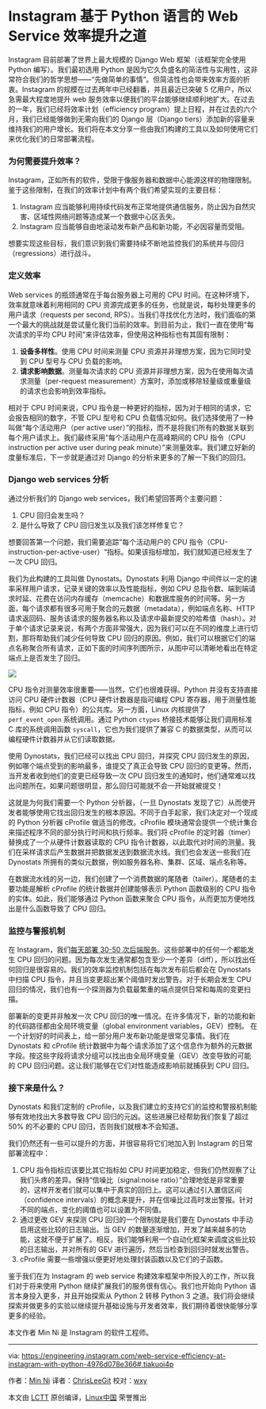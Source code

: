 Instagram 基于 Python 语言的 Web Service 效率提升之道
===============================================

Instagram 目前部署了世界上最大规模的 Django Web 框架（该框架完全使用 Python 编写）。我们最初选用 Python 是因为它久负盛名的简洁性与实用性，这非常符合我们的哲学思想——“先做简单的事情”。但简洁性也会带来效率方面的折衷。Instagram 的规模在过去两年中已经翻番，并且最近已突破 5 亿用户，所以急需最大程度地提升 web 服务效率以便我们的平台能够继续顺利地扩大。在过去的一年，我们已经将效率计划（efficiency program）提上日程，并在过去的六个月，我们已经能够做到无需向我们的 Django 层（Django tiers）添加新的容量来维持我们的用户增长。我们将在本文分享一些由我们构建的工具以及如何使用它们来优化我们的日常部署流程。

### 为何需要提升效率？

Instagram，正如所有的软件，受限于像服务器和数据中心能源这样的物理限制。鉴于这些限制，在我们的效率计划中有两个我们希望实现的主要目标：

1. Instagram 应当能够利用持续代码发布正常地提供通信服务，防止因为自然灾害、区域性网络问题等造成某一个数据中心区丢失。
2. Instagram 应当能够自由地滚动发布新产品和新功能，不必因容量而受阻。

想要实现这些目标，我们意识到我们需要持续不断地监控我们的系统并与回归（regressions）进行战斗。

### 定义效率

Web services 的瓶颈通常在于每台服务器上可用的 CPU 时间。在这种环境下，效率就意味着利用相同的 CPU 资源完成更多的任务，也就是说，每秒处理更多的用户请求（requests per second, RPS）。当我们寻找优化方法时，我们面临的第一个最大的挑战就是尝试量化我们当前的效率。到目前为止，我们一直在使用“每次请求的平均 CPU 时间”来评估效率，但使用这种指标也有其固有限制：

1. **设备多样性**。使用 CPU 时间来测量 CPU 资源并非理想方案，因为它同时受到 CPU 型号与 CPU 负载的影响。
2. **请求影响数据**。测量每次请求的 CPU 资源并非理想方案，因为在使用每次请求测量（per-request measurement）方案时，添加或移除轻量级或重量级的请求也会影响到效率指标。

相对于 CPU 时间来说，CPU 指令是一种更好的指标，因为对于相同的请求，它会报告相同的数字，不管 CPU 型号和 CPU 负载情况如何。我们选择使用了一种叫做“每个活动用户（per active user）”的指标，而不是将我们所有的数据关联到每个用户请求上。我们最终采用“每个活动用户在高峰期间的 CPU 指令（CPU instruction per active user during peak minute）”来测量效率。我们建立好新的度量标准后，下一步就是通过对 Django 的分析来更多的了解一下我们的回归。

### Django web services 分析

通过分析我们的 Django web services，我们希望回答两个主要问题：

1. CPU 回归会发生吗？
2. 是什么导致了 CPU 回归发生以及我们该怎样修复它？

想要回答第一个问题，我们需要追踪”每个活动用户的 CPU 指令（CPU-instruction-per-active-user）“指标。如果该指标增加，我们就知道已经发生了一次 CPU 回归。

我们为此构建的工具叫做 Dynostats。Dynostats 利用 Django 中间件以一定的速率采样用户请求，记录关键的效率以及性能指标，例如 CPU 总指令数、端到端请求时延、花费在访问内存缓存（memcache）和数据库服务的时间等。另一方面，每个请求都有很多可用于聚合的元数据（metadata），例如端点名称、HTTP 请求返回码、服务该请求的服务器名称以及请求中最新提交的哈希值（hash）。对于单个请求记录来说，有两个方面非常强大，因为我们可以在不同的维度上进行切割，那将帮助我们减少任何导致 CPU 回归的原因。例如，我们可以根据它们的端点名称聚合所有请求，正如下面的时间序列图所示，从图中可以清晰地看出在特定端点上是否发生了回归。

![](https://d262ilb51hltx0.cloudfront.net/max/800/1*3iouYiAchYBwzF-v0bALMw.png)

CPU 指令对测量效率很重要——当然，它们也很难获得。Python 并没有支持直接访问 CPU 硬件计数器（CPU 硬件计数器是指可编程 CPU 寄存器，用于测量性能指标，例如 CPU 指令）的公共库。另一方面，Linux 内核提供了 `perf_event_open` 系统调用。通过 Python `ctypes` 桥接技术能够让我们调用标准 C 库的系统调用函数 `syscall`，它也为我们提供了兼容 C 的数据类型，从而可以编程硬件计数器并从它们读取数据。
 
使用 Dynostats，我们已经可以找出 CPU 回归，并探究 CPU 回归发生的原因，例如哪个端点受到的影响最多，谁提交了真正会导致 CPU 回归的变更等。然而，当开发者收到他们的变更已经导致一次 CPU 回归发生的通知时，他们通常难以找出问题所在。如果问题很明显，那么回归可能就不会一开始就被提交！
 
这就是为何我们需要一个 Python 分析器，（一旦 Dynostats 发现了它）从而使开发者能够使用它找出回归发生的根本原因。不同于白手起家，我们决定对一个现成的 Python 分析器 cProfile 做适当的修改。cProfile 模块通常会提供一个统计集合来描述程序不同的部分执行时间和执行频率。我们将 cProfile 的定时器（timer）替换成了一个从硬件计数器读取的 CPU 指令计数器，以此取代对时间的测量。我们在采样请求后产生数据并把数据发送到数据流水线。我们也会发送一些我们在 Dynostats 所拥有的类似元数据，例如服务器名称、集群、区域、端点名称等。

在数据流水线的另一边，我们创建了一个消费数据的尾随者（tailer）。尾随者的主要功能是解析 cProfile 的统计数据并创建能够表示 Python 函数级别的 CPU 指令的实体。如此，我们能够通过 Python 函数来聚合 CPU 指令，从而更加方便地找出是什么函数导致了 CPU 回归。

### 监控与警报机制

在 Instagram，我们[每天部署 30-50 次后端服务][1]。这些部署中的任何一个都能发生 CPU 回归的问题。因为每次发生通常都包含至少一个差异（diff），所以找出任何回归是很容易的。我们的效率监控机制包括在每次发布前后都会在 Dynostats 中扫描 CPU 指令，并且当变更超出某个阈值时发出警告。对于长期会发生 CPU 回归的情况，我们也有一个探测器为负载最繁重的端点提供日常和每周的变更扫描。

部署新的变更并非触发一次 CPU 回归的唯一情况。在许多情况下，新的功能和新的代码路径都由全局环境变量（global environment variables，GEV）控制。 在一个计划好的时间表上，给一部分用户发布新功能是很常见事情。我们在 Dynostats 和 cProfile 统计数据中为每个请求添加了这个信息作为额外的元数据字段。按这些字段将请求分组可以找出由全局环境变量（GEV）改变导致的可能的 CPU 回归问题。这让我们能够在它们对性能造成影响前就捕获到 CPU 回归。

### 接下来是什么？

Dynostats 和我们定制的 cProfile，以及我们建立的支持它们的监控和警报机制能够有效地找出大多数导致 CPU 回归的元凶。这些进展已经帮助我们恢复了超过 50% 的不必要的 CPU 回归，否则我们就根本不会知道。

我们仍然还有一些可以提升的方面，并很容易将它们地加入到 Instagram 的日常部署流程中： 

1. CPU 指令指标应该要比其它指标如 CPU 时间更加稳定，但我们仍然观察了让我们头疼的差异。保持“信噪比（signal:noise ratio）”合理地低是非常重要的，这样开发者们就可以集中于真实的回归上。这可以通过引入置信区间（confidence intervals）的概念来提升，并在信噪比过高时发出警报。针对不同的端点，变化的阈值也可以设置为不同值。
2. 通过更改 GEV 来探测 CPU 回归的一个限制就是我们要在 Dynostats 中手动启用这些比较的日志输出。当 GEV 的数量逐渐增加，开发了越来越多的功能，这就不便于扩展了。相反，我们能够利用一个自动化框架来调度这些比较的日志输出，并对所有的 GEV 进行遍历，然后当检查到回归时就发出警告。
3. cProfile 需要一些增强以便更好地处理封装函数以及它们的子函数。

鉴于我们在为 Instagram 的 web service 构建效率框架中所投入的工作，所以我们对于将来使用 Python 继续扩展我们的服务很有信心。我们也开始向 Python 语言本身投入更多，并且开始探索从  Python 2 转移 Python 3 之道。我们将会继续探索并做更多的实验以继续提升基础设施与开发者效率，我们期待着很快能够分享更多的经验。

本文作者 Min Ni 是 Instagram 的软件工程师。

--------------------------------------------------------------------------------

via: https://engineering.instagram.com/web-service-efficiency-at-instagram-with-python-4976d078e366#.tiakuoi4p

作者：[Min Ni][a]
译者：[ChrisLeeGit](https://github.com/chrisleegit)
校对：[wxy](https://github.com/wxy)

本文由 [LCTT](https://github.com/LCTT/TranslateProject) 原创编译，[Linux中国](https://linux.cn/) 荣誉推出

[a]: https://engineering.instagram.com/@InstagramEng?source=post_header_lockup
[1]: https://engineering.instagram.com/continuous-deployment-at-instagram-1e18548f01d1#.p5adp7kcz
